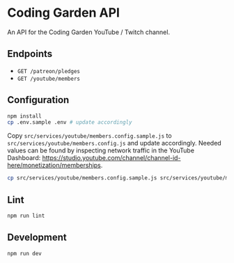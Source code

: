 # Coding Garden API

An API for the Coding Garden YouTube / Twitch channel.

## Endpoints

* `GET /patreon/pledges`
* `GET /youtube/members`

## Configuration

```sh
npm install
cp .env.sample .env # update accordingly
```

Copy `src/services/youtube/members.config.sample.js` to `src/services/youtube/members.config.js` and update accordingly. Needed values can be found by inspecting network traffic in the YouTube Dashboard: https://studio.youtube.com/channel/channel-id-here/monetization/memberships.

```sh
cp src/services/youtube/members.config.sample.js src/services/youtube/members.config.js
```

## Lint

```sh
npm run lint
```

## Development

```sh
npm run dev
```

